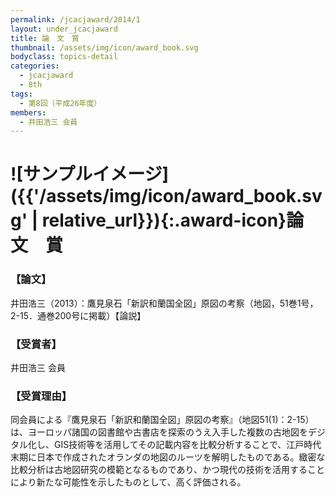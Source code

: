 ```yaml
---
permalink: /jcacjaward/2014/1
layout: under_jcacjaward
title: 論　文　賞
thumbnail: /assets/img/icon/award_book.svg
bodyclass: topics-detail
categories:
  - jcacjaward
  - 8th
tags:
  - 第8回（平成26年度）
members:
  - 井田浩三 会員
---
```


# ![サンプルイメージ]({{'/assets/img/icon/award_book.svg' | relative_url}}){:.award-icon}論　文　賞

### 【論文】

井田浩三（2013）：鷹見泉石「新訳和蘭国全図」原図の考察（地図，51巻1号，2-15．通巻200号に掲載）【論説】

### 【受賞者】

井田浩三 会員

### 【受賞理由】

同会員による『鷹見泉石「新訳和蘭国全図」原図の考察』（地図51(1)：2-15）は、ヨーロッパ諸国の図書館や古書店を探索のうえ入手した複数の古地図をデジタル化し、GIS技術等を活用してその記載内容を比較分析することで、江戸時代末期に日本で作成されたオランダの地図のルーツを解明したものである。緻密な比較分析は古地図研究の模範となるものであり、かつ現代の技術を活用することにより新たな可能性を示したものとして、高く評価される。
